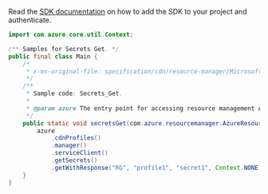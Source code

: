 Read the [SDK documentation](https://github.com/Azure/azure-sdk-for-java/blob/azure-resourcemanager_2.14.0/sdk/resourcemanager/azure-resourcemanager/README.md) on how to add the SDK to your project and authenticate.

```java
import com.azure.core.util.Context;

/** Samples for Secrets Get. */
public final class Main {
    /*
     * x-ms-original-file: specification/cdn/resource-manager/Microsoft.Cdn/stable/2021-06-01/examples/Secrets_Get.json
     */
    /**
     * Sample code: Secrets_Get.
     *
     * @param azure The entry point for accessing resource management APIs in Azure.
     */
    public static void secretsGet(com.azure.resourcemanager.AzureResourceManager azure) {
        azure
            .cdnProfiles()
            .manager()
            .serviceClient()
            .getSecrets()
            .getWithResponse("RG", "profile1", "secret1", Context.NONE);
    }
}
```
